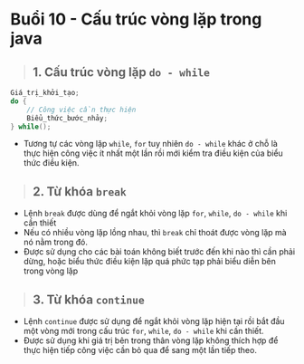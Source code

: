 # Buổi 10 - Cấu trúc vòng lặp trong java
> ## 1. Cấu trúc vòng lặp `do - while`

```java
Giá_trị_khởi_tạo;
do {
	// Công việc cần thực hiện
	Biểu_thức_bước_nhảy;
} while();
```
- Tương tự các vòng lặp `while`, `for` tuy nhiên `do - while` khác ở chỗ là thực hiện công việc ít nhất một lần rồi mới kiểm tra điều kiện của biểu thức điều kiện.
> ## 2. Từ khóa `break`
- Lệnh `break` được dùng để ngắt khỏi vòng lặp `for`, `while`, `do - while` khi cần thiết
- Nếu có nhiều vòng lặp lồng nhau, thì `break` chỉ thoát được vòng lặp mà nó nằm trong đó.
- Được sử dụng cho các bài toán không biết trước đến khi nào thì cần phải dừng, hoặc biểu thức điều kiện lặp quá phức tạp phải biểu diễn bên trong vòng lặp
> ## 3. Từ khóa `continue`
- Lệnh `continue` được sử dụng để ngắt khỏi vòng lặp hiện tại rồi bắt đầu một vòng mới trong cấu trúc `for`, `while`, `do - while` khi cần thiết.
- Được sử dụng khi giá trị bên trong thân vòng lặp không thích hợp để thực hiện tiếp công việc cần bỏ qua để sang một lần tiếp theo.
